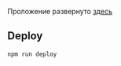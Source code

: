 Проложение развернуто [здесь](https://koorya.github.io/bordio-kanban/)

## Deploy

    npm run deploy
